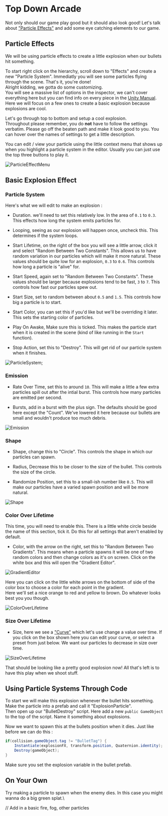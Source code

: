# Top Down Arcade

Not only should our game play good but it should also look good! Let's talk about ["Particle Effects"](https://docs.unity3d.com/Manual/ParticleSystems.html) and add some eye catching elements to our game.

## Particle Effects

We will be using particle effects to create a little explosion when our bullets hit something.

To start right click on the hierarchy, scroll down to "Effects" and create a new "Particle System". Immediatly you will see some particles flying through the scene. That's it, you're done!\
Alright kidding, we gotta do some customizing.\
You will see a massive list of options in the inspector, we can't cover everything here but you can find info on every piece in the [Unity Manual](https://docs.unity3d.com/Manual/). Here we will focus on a few ones to create a basic explosion because explosions are cool.

Let's go through top to bottom and setup a cool explosion.\
Throughout please remember, you do **not** have to follow the settings verbatim. Please go off the beaten path and make it look good to you. You can hover over the names of settings to get a little description.

You can edit / view your particle using the little context menu that shows up when you highlight a particle system in the editor. Usually you can just use the top three buttons to play it.

![ParticleEffectMenu](Images/ParticleEffectMenu.JPG)

## Basic Explosion Effect

### Particle System

Here's what we will edit to make an explosion :

* Duration. we'll need to set this relatively low. In the area of `0.1` to `0.3`. This effects how long the system emits particles for.

* Looping, seeing as our explosion will happen once, uncheck this. This determines if the system loops.

* Start Lifetime, on the right of the box you will see a little arrow, click it and select "Random Between Two Constants". This allows us to have random variation in our particles which will make it more natural. These values should be quite low for an explosion, `0.3` to `0.6`.
This controls how long a particle is "alive" for.

* Start Speed, again set to "Random Between Two Constants". These values should be larger because explosions tend to be fast, `3` to `7`. This controls how fast our particles spew out.

* Start Size, set to random between about `0.5` and `1.5`. This controls how big a particle is to start.

* Start Color, you can set this if you'd like but we'll be overriding it later. This sets the starting color of particles.

* Play On Awake, Make sure this is ticked. This makes the particle start when it is created in the scene (kind of like running in the `Start` function).

* Stop Action, set this to "Destroy". This will get rid of our particle system when it finishes.

![ParticleSystem](Images/ParticleSystem.JPG);

### Emission

* Rate Over Time, set this to around `10`. This will make a little a few extra particles spill out after the intial burst. This controls how many particles are emitted per second.

* Bursts, add in a burst with the plus sign. The defaults should be good here except the "Count". We've lowered it here because our bullets are small and wouldn't produce too much debris.

![Emission](Images/Emision.JPG)

### Shape

* Shape, change this to "Circle". This controls the shape in which our particles can spawn.

* Radius, Decrease this to be closer to the size of the bullet. This controls the size of the circle.

* Randomize Position, set this to a small-ish number like `0.5`. This will make our particles have a varied spawn position and will be more natural.

![Shape](Images/Shape.JPG)

### Color Over Lifetime

This time, you will need to enable this. There is a little white circle beside the name of this section, tick it. Do this for all settings that aren't enabled by default.

* Color, with the arrow on the right, set this to "Random Between Two Gradients". This means when a particle spawns it will be one of two random colors and then change colors as it's on screen. Click on the white box and this will open the "Gradient Editor".

![GradientEditor](Images/GradientEditor.JPG)

Here you can click on the little white arrows on the bottom of side of the color box to choose a color for each point in the gradient.\
Here we'll set a nice orange to red and yellow to brown. Do whatever looks best you you though.

![ColorOverLifetime](Images/ColorOverLifetime.JPG)

### Size Over Lifetime

* Size, here we see a ["Curve"](https://docs.unity3d.com/Manual/animeditor-AnimationCurves.html) which let's use change a value over time. If you click on the box shown here you can edit your curve, or select a preset from just below. We want our particles to decrease in size over time.

![SizeOverLifetime](Images/SizeOverLifetime.JPG)

That should be looking like a pretty good explosion now! All that's left is to have this play when we shoot stuff.

## Using Particle Systems Through Code

To start we will make this explosion whenever the bullet hits something.\
Make the particle into a prefab and call it "ExplosionParticle".\
Then open up our "BulletDestroy" script. Here add a new `public GameObject` to the top of the script. Name it something about explosions.

Now we want to spawn this at the bullets position when it dies. Just like before we can do this :

```csharp
if(collision.gameObject.tag != "BulletTag") {
	Instantiate(explosionFX, transform.position, Quaternion.identity);
	Destroy(gameObject);
}
```

Make sure you set the explosion variable in the bullet prefab.

## On Your Own

Try making a particle to spawn when the enemy dies. In this case you might wanna do a big green splat.\

// Add in a basic fire, fog, other particles